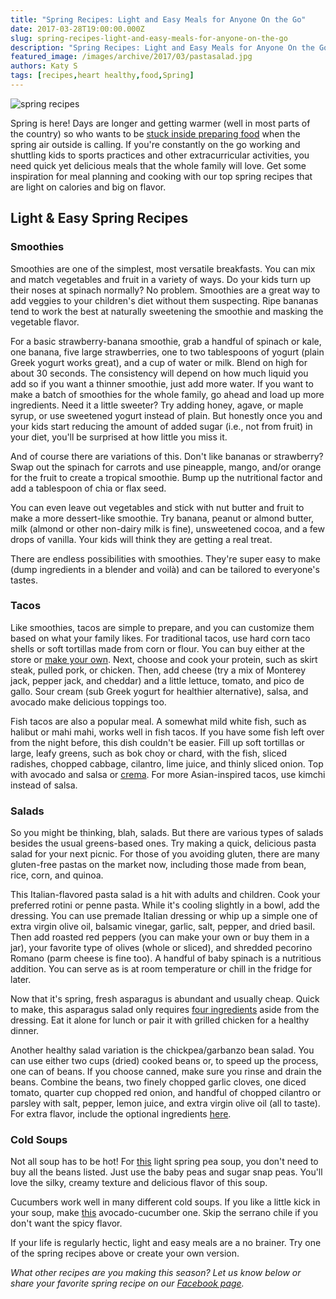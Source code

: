 ```yaml
---
title: "Spring Recipes: Light and Easy Meals for Anyone On the Go"
date: 2017-03-28T19:00:00.000Z
slug: spring-recipes-light-and-easy-meals-for-anyone-on-the-go
description: "Spring Recipes: Light and Easy Meals for Anyone On the Go"
featured_image: /images/archive/2017/03/pastasalad.jpg
authors: Katy S
tags: [recipes,heart healthy,food,Spring]
---
```


![spring recipes](/blog/images/pastasalad.jpg "pasta salad")

Spring is here! Days are longer and getting warmer (well in most parts of the country) so who wants to be [stuck inside preparing food](https://blog.compandsave.com/2016/12/comfort-food-for-mind-body-and-soul.html) when the spring air outside is calling. If you're constantly on the go working and shuttling kids to sports practices and other extracurricular activities, you need quick yet delicious meals that the whole family will love. Get some inspiration for meal planning and cooking with our top spring recipes that are light on calories and big on flavor.  

## Light & Easy Spring Recipes

### Smoothies

Smoothies are one of the simplest, most versatile breakfasts. You can mix and match vegetables and fruit in a variety of ways. Do your kids turn up their noses at spinach normally? No problem. Smoothies are a great way to add veggies to your children's diet without them suspecting. Ripe bananas tend to work the best at naturally sweetening the smoothie and masking the vegetable flavor. 

For a basic strawberry-banana smoothie, grab a handful of spinach or kale, one banana, five large strawberries, one to two tablespoons of yogurt (plain Greek yogurt works great), and a cup of water or milk. Blend on high for about 30 seconds. The consistency will depend on how much liquid you add so if you want a thinner smoothie, just add more water. If you want to make a batch of smoothies for the whole family, go ahead and load up more ingredients. Need it a little sweeter? Try adding honey, agave, or maple syrup, or use sweetened yogurt instead of plain. But honestly once you and your kids start reducing the amount of added sugar (i.e., not from fruit) in your diet, you'll be surprised at how little you miss it.

And of course there are variations of this. Don't like bananas or strawberry? Swap out the spinach for carrots and use pineapple, mango, and/or orange for the fruit to create a tropical smoothie. Bump up the nutritional factor and add a tablespoon of chia or flax seed.

You can even leave out vegetables and stick with nut butter and fruit to make a more dessert-like smoothie. Try banana, peanut or almond butter, milk (almond or other non-dairy milk is fine), unsweetened cocoa, and a few drops of vanilla. Your kids will think they are getting a real treat.

There are endless possibilities with smoothies. They're super easy to make (dump ingredients in a blender and voilà) and can be tailored to everyone's tastes.

### Tacos

Like smoothies, tacos are simple to prepare, and you can customize them based on what your family likes. For traditional tacos, use hard corn taco shells or soft tortillas made from corn or flour. You can buy either at the store or [make your own](https://allrecipes.com/recipe/70504/hard-taco-shells/). Next, choose and cook your protein, such as skirt steak, pulled pork, or chicken. Then, add cheese (try a mix of Monterey jack, pepper jack, and cheddar) and a little lettuce, tomato, and pico de gallo. Sour cream (sub Greek yogurt for healthier alternative), salsa, and avocado make delicious toppings too.

Fish tacos are also a popular meal. A somewhat mild white fish, such as halibut or mahi mahi, works well in fish tacos. If you have some fish left over from the night before, this dish couldn't be easier. Fill up soft tortillas or large, leafy greens, such as bok choy or chard, with the fish, sliced radishes, chopped cabbage, cilantro, lime juice, and thinly sliced onion. Top with avocado and salsa or [crema](https://www.epicurious.com/recipes/food/views/mexican-crema-353710). For more Asian-inspired tacos, use kimchi instead of salsa.

### Salads

So you might be thinking, blah, salads. But there are various types of salads besides the usual greens-based ones. Try making a quick, delicious pasta salad for your next picnic. For those of you avoiding gluten, there are many gluten-free pastas on the market now, including those made from bean, rice, corn, and quinoa.

This Italian-flavored pasta salad is a hit with adults and children. Cook your preferred rotini or penne pasta. While it's cooling slightly in a bowl, add the dressing. You can use premade Italian dressing or whip up a simple one of extra virgin olive oil, balsamic vinegar, garlic, salt, pepper, and dried basil. Then add roasted red peppers (you can make your own or buy them in a jar), your favorite type of olives (whole or sliced), and shredded pecorino Romano (parm cheese is fine too). A handful of baby spinach is a nutritious addition. You can serve as is at room temperature or chill in the fridge for later.

Now that it's spring, fresh asparagus is abundant and usually cheap. Quick to make, this asparagus salad only requires [four ingredients](https://www.cookingclassy.com/asparagus-tomato-feta-salad-balsamic-vinaigrette/) aside from the dressing. Eat it alone for lunch or pair it with grilled chicken for a healthy dinner.

Another healthy salad variation is the chickpea/garbanzo bean salad. You can use either two cups (dried) cooked beans or, to speed up the process, one can of beans. If you choose canned, make sure you rinse and drain the beans. Combine the beans, two finely chopped garlic cloves, one diced tomato, quarter cup chopped red onion, and handful of chopped cilantro or parsley with salt, pepper, lemon juice, and extra virgin olive oil (all to taste). For extra flavor, include the optional ingredients [here](https://www.whfoods.com/genpage.php?dbid=246&tname=recipe).

### Cold Soups

Not all soup has to be hot! For [this](https://www.foodandwine.com/recipes/chilled-spring-pea-soup) light spring pea soup, you don't need to buy all the beans listed. Just use the baby peas and sugar snap peas. You'll love the silky, creamy texture and delicious flavor of this soup.

Cucumbers work well in many different cold soups. If you like a little kick in your soup, make [this](https://www.foodandwine.com/recipes/spicy-avocado-cucumber-soup) avocado-cucumber one. Skip the serrano chile if you don't want the spicy flavor.

If your life is regularly hectic, light and easy meals are a no brainer. Try one of the spring recipes above or create your own version.

_What other recipes are you making this season? Let us know below or share your favorite spring recipe on our [Facebook page](https://www.facebook.com/compandsave.ink/)._